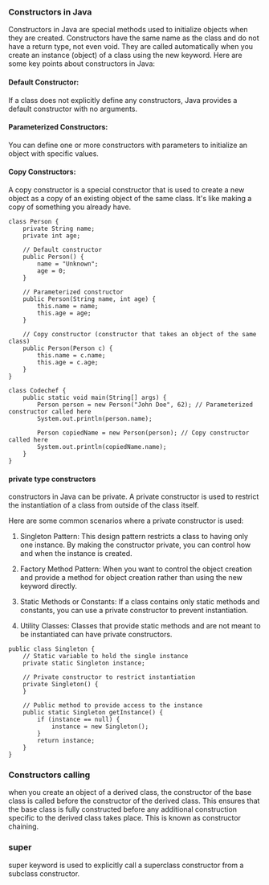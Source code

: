 ### Constructors in Java
Constructors in Java are special methods used to initialize objects when they are created. Constructors have the same name as the class and do not have a return type, not even void. They are called automatically when you create an instance (object) of a class using the new keyword. Here are some key points about constructors in Java:

#### Default Constructor: 
If a class does not explicitly define any constructors, Java provides a default constructor with no arguments.

#### Parameterized Constructors: 
You can define one or more constructors with parameters to initialize an object with specific values.

#### Copy Constructors:
A copy constructor is a special constructor that is used to create a new object as a copy of an existing object of the same class. It's like making a copy of something you already have.

```
class Person {
    private String name;
    private int age;

    // Default constructor
    public Person() {  
        name = "Unknown";
        age = 0;
    }

    // Parameterized constructor
    public Person(String name, int age) {  
        this.name = name;
        this.age = age;
    }

    // Copy constructor (constructor that takes an object of the same class)
    public Person(Person c) {  
        this.name = c.name;
        this.age = c.age;
    }
}

class Codechef {
    public static void main(String[] args) {
        Person person = new Person("John Doe", 62); // Parameterized constructor called here
        System.out.println(person.name);

        Person copiedName = new Person(person); // Copy constructor called here
        System.out.println(copiedName.name);
    }
}

```

#### private type constructors
constructors in Java can be private. A private constructor is used to restrict the instantiation of a class from outside of the class itself.

Here are some common scenarios where a private constructor is used:

1. Singleton Pattern: This design pattern restricts a class to having only one instance. By making the constructor private, you can control how and when the instance is created.

2. Factory Method Pattern: When you want to control the object creation and provide a method for object creation rather than using the new keyword directly.

3. Static Methods or Constants: If a class contains only static methods and constants, you can use a private constructor to prevent instantiation.

4. Utility Classes: Classes that provide static methods and are not meant to be instantiated can have private constructors.

```
public class Singleton {
    // Static variable to hold the single instance
    private static Singleton instance;

    // Private constructor to restrict instantiation
    private Singleton() {
    }

    // Public method to provide access to the instance
    public static Singleton getInstance() {
        if (instance == null) {
            instance = new Singleton();
        }
        return instance;
    }
}
```

### Constructors calling
when you create an object of a derived class, the constructor of the base class is called before the constructor of the derived class. This ensures that the base class is fully constructed before any additional construction specific to the derived class takes place. This is known as constructor chaining.

### super 
super keyword is used to explicitly call a superclass constructor from a subclass constructor.
